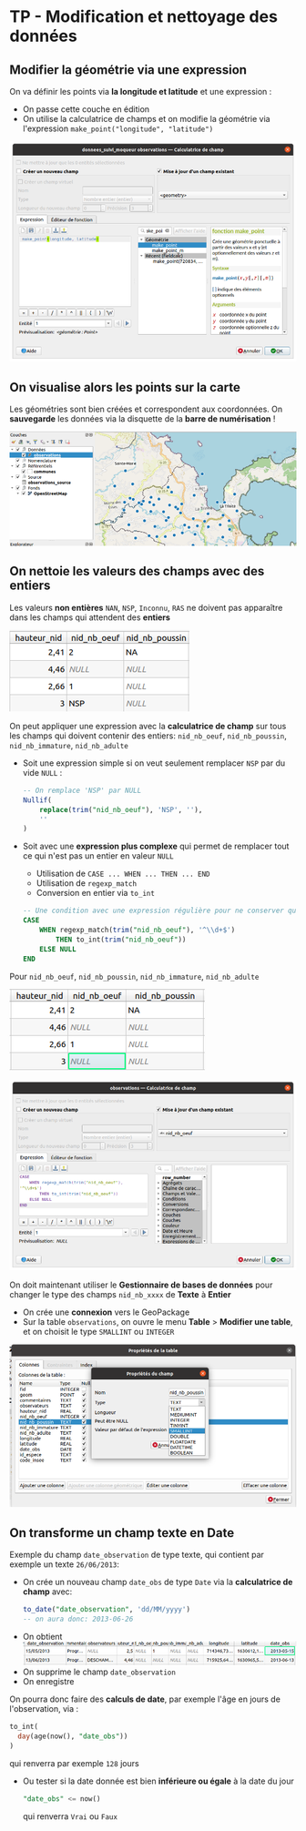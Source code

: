 # TP - Modification et nettoyage des données

## Modifier la géométrie via une expression

On va définir les points via **la longitude et latitude** et une expression :

* On passe cette couche en édition
* On utilise la calculatrice de champs et on modifie la géométrie
  via l'expression `make_point("longitude", "latitude")`

 ![image](media/geometrie_make_point.png)

## On visualise alors les points sur la carte

Les géométries sont bien créées et correspondent aux coordonnées. On **sauvegarde** les données via la disquette de la **barre de numérisation** !

![image](media/carte_donnees_apres_import_avec_geometrie.png)

## On nettoie les valeurs des champs avec des entiers

Les valeurs **non entières** `NAN`, `NSP`, `Inconnu`, `RAS` ne doivent pas
apparaître dans les champs qui attendent des **entiers**

![image](media/nettoyer_donnees_non_entieres.png)

On peut appliquer une expression avec la **calculatrice de champ** sur
tous les champs qui doivent contenir des entiers:
`nid_nb_oeuf`, `nid_nb_poussin`, `nid_nb_immature`, `nid_nb_adulte`

* Soit une expression simple si on veut seulement remplacer `NSP` par du vide `NULL` :
  ```sql
  -- On remplace 'NSP' par NULL
  Nullif(
      replace(trim("nid_nb_oeuf"), 'NSP', ''),
      ''
  )
  ```

* Soit avec une **expression plus complexe** qui permet de remplacer
  tout ce qui n'est pas un entier en valeur `NULL`

    * Utilisation de `CASE ... WHEN ... THEN ... END`
    * Utilisation de `regexp_match`
    * Conversion en entier via `to_int`

    ```sql
    -- Une condition avec une expression régulière pour ne conserver que les entiers
    CASE
        WHEN regexp_match(trim("nid_nb_oeuf"), '^\\d+$')
            THEN to_int(trim("nid_nb_oeuf"))
        ELSE NULL
    END
    ```

Pour  `nid_nb_oeuf`, `nid_nb_poussin`, `nid_nb_immature`, `nid_nb_adulte`

![width:350](media/nettoyer_donnees_non_entieres_ok.png)

![width:700](media/nettoyer_donnees_non_entieres_boulier.png)


On doit maintenant utiliser le **Gestionnaire de bases de données** pour changer le type
des champs `nid_nb_xxxx` de **Texte** à **Entier**

* On crée une **connexion** vers le GeoPackage
* Sur la table `observations`, on ouvre le menu **Table** > **Modifier une table**,
  et on choisit le type `SMALLINT` ou `INTEGER`

![width:700](media/modifier_type_en_entier.png)


## On transforme un champ texte en Date

Exemple du champ `date_observation` de type texte, qui contient par exemple
un texte `26/06/2013`:

* On crée un nouveau champ `date_obs` de type `Date` via la
  **calculatrice de champ** avec:
  ```sql
  to_date("date_observation", 'dd/MM/yyyy')
  -- on aura donc: 2013-06-26
  ```
* On obtient
  ![width:800](media/exemple_champ_date_obs.png)
* On supprime le champ `date_observation`
* On enregistre

On pourra donc faire des **calculs de date**, par exemple
l'âge en jours de l'observation, via :
  ```sql
  to_int(
    day(age(now(), "date_obs"))
  )
  ```
  qui renverra par exemple `128` jours
* Ou tester si la date donnée est bien **inférieure ou égale** à la date du jour
  ```sql
  "date_obs" <= now()
  ```
  qui renverra `Vrai` ou `Faux`
